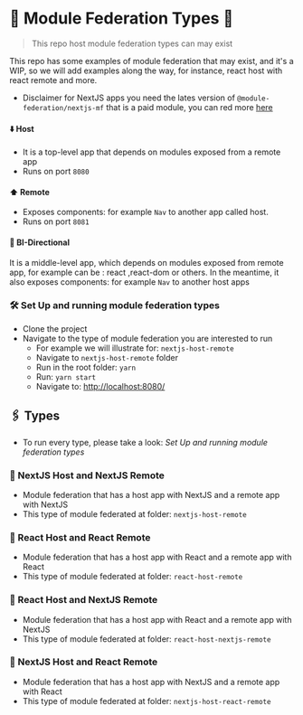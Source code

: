 # 🧰 Module Federation Types 🧰

> This repo host module federation types can may exist

This repo has some examples of module federation that may exist, and it's a WIP, so we will add examples along the way, for instance, react host with react remote and more.

* Disclaimer for NextJS apps you need the lates version of `@module-federation/nextjs-mf` that is a paid module, you can red more [here](https://app.privjs.com/buy/packageDetail?pkg=@module-federation/nextjs-mf)


#### ⬇️ Host
- It is a top-level app that depends on modules exposed from a remote app 
- Runs on port `8080`

#### ⬆️ Remote
- Exposes components: for example `Nav` to another app called host.
- Runs on port `8081`

#### 🔄 BI-Directional
It is a middle-level app, which depends on modules exposed from remote app, for example can be : react ,react-dom or others. In the meantime, it also exposes components: for example `Nav` to another host apps 

### 🛠️ Set Up and running module federation types
- Clone the project
- Navigate to the type of module federation you are interested to run
  - For example we will illustrate for: `nextjs-host-remote` 
  - Navigate to `nextjs-host-remote` folder
  - Run in the root folder: `yarn`
  - Run: `yarn start`
  - Navigate to: [http://localhost:8080/](http://localhost:8080/)



## 🖇️ Types
- To run every type, please take a look: *Set Up and running module federation types* 

### 💠 NextJS Host and NextJS Remote
-  Module federation that has a host app with NextJS and a remote app with NextJS
- This type of module federated at folder: `nextjs-host-remote`


### 💠 React Host and React Remote
-  Module federation that has a host app with React and a remote app with React
- This type of module federated at folder: `react-host-remote`

### 💠 React Host and NextJS Remote
-  Module federation that has a host app with React and a remote app with NextJS
- This type of module federated at folder: `react-host-nextjs-remote`

### 💠 NextJS Host and React Remote
-  Module federation that has a host app with NextJS and a remote app with React
- This type of module federated at folder: `nextjs-host-react-remote`